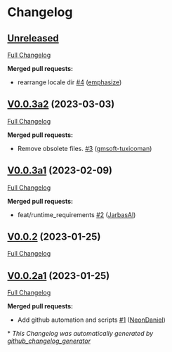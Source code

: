 # Changelog

## [Unreleased](https://github.com/OpenVoiceOS/skill-ovos-fallback-unknown/tree/HEAD)

[Full Changelog](https://github.com/OpenVoiceOS/skill-ovos-fallback-unknown/compare/V0.0.3a2...HEAD)

**Merged pull requests:**

- rearrange locale dir [\#4](https://github.com/OpenVoiceOS/skill-ovos-fallback-unknown/pull/4) ([emphasize](https://github.com/emphasize))

## [V0.0.3a2](https://github.com/OpenVoiceOS/skill-ovos-fallback-unknown/tree/V0.0.3a2) (2023-03-03)

[Full Changelog](https://github.com/OpenVoiceOS/skill-ovos-fallback-unknown/compare/V0.0.3a1...V0.0.3a2)

**Merged pull requests:**

- Remove obsolete files. [\#3](https://github.com/OpenVoiceOS/skill-ovos-fallback-unknown/pull/3) ([gmsoft-tuxicoman](https://github.com/gmsoft-tuxicoman))

## [V0.0.3a1](https://github.com/OpenVoiceOS/skill-ovos-fallback-unknown/tree/V0.0.3a1) (2023-02-09)

[Full Changelog](https://github.com/OpenVoiceOS/skill-ovos-fallback-unknown/compare/V0.0.2...V0.0.3a1)

**Merged pull requests:**

- feat/runtime\_requirements [\#2](https://github.com/OpenVoiceOS/skill-ovos-fallback-unknown/pull/2) ([JarbasAl](https://github.com/JarbasAl))

## [V0.0.2](https://github.com/OpenVoiceOS/skill-ovos-fallback-unknown/tree/V0.0.2) (2023-01-25)

[Full Changelog](https://github.com/OpenVoiceOS/skill-ovos-fallback-unknown/compare/V0.0.2a1...V0.0.2)

## [V0.0.2a1](https://github.com/OpenVoiceOS/skill-ovos-fallback-unknown/tree/V0.0.2a1) (2023-01-25)

[Full Changelog](https://github.com/OpenVoiceOS/skill-ovos-fallback-unknown/compare/e3a9fab7d9833ef68ce7dc4aae8bdb07ab19a826...V0.0.2a1)

**Merged pull requests:**

- Add github automation and scripts [\#1](https://github.com/OpenVoiceOS/skill-ovos-fallback-unknown/pull/1) ([NeonDaniel](https://github.com/NeonDaniel))



\* *This Changelog was automatically generated by [github_changelog_generator](https://github.com/github-changelog-generator/github-changelog-generator)*
